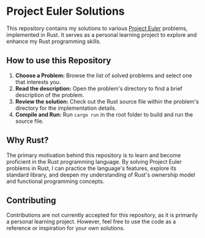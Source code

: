 # Project Euler Solutions
This repository contains my solutions to various [Project Euler](projecteuler.net) problems, implemented in Rust. It serves as a personal learning project to explore and enhance my Rust programming skills.
## How to use this Repository
1. **Choose a Problem:** Browse the list of solved problems and select one that interests you.
2. **Read the description:** Open the problem's directory to find a brief description of the problem.
3. **Review the solution:** Check out the Rust source file within the problem's directory for the implementation details.
4. **Compile and Run:** Run `cargo run` in the root folder to build and run the source file.
## Why Rust?
The primary motivation behind this repository is to learn and become proficient in the Rust programming language. By solving Project Euler problems in Rust, I can practice the language's features, explore its standard library, and deepen my understanding of Rust's ownership model and functional programming concepts.
## Contributing
Contributions are not currently accepted for this repository, as it is primarily a personal learning project. However, feel free to use the code as a reference or inspiration for your own solutions.
